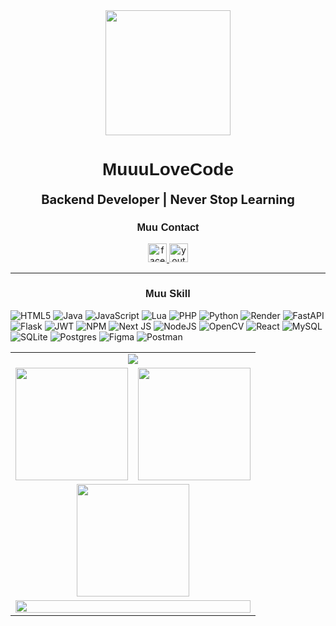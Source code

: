 <div align="center">
  <img height="200" src="https://c.tenor.com/avFFom5DnkMAAAAd/tenor.gif"  />
</div>
<h1 align="center" style="font-family:'Prompt', sans-serif;">
  MuuuLoveCode
</h1>
<p align="center" style="font-size:20px; font-weight:bold;">
  Backend Developer | Never Stop Learning
</p>



<h3 align="center" style="font-family:'Prompt', sans-serif;">Muu Contact</h3>
<p align="center">
  <a href="https://www.facebook.com/jittakorn.tos" target="_blank">
    <img src="https://img.shields.io/static/v1?message=Facebook&logo=facebook&label=&color=1877F2&logoColor=white&labelColor=&style=for-the-badge" height="30" alt="facebook logo"/>
  </a>
  <a href="https://www.youtube.com/@HereMuuuLoveRoblox" target="_blank">
    <img src="https://img.shields.io/static/v1?message=YouTube&logo=youtube&label=&color=FF0000&logoColor=white&labelColor=&style=for-the-badge" height="30" alt="youtube logo"/>
  </a>
</p>

---
<h3 align="center" style="font-family:'Prompt', sans-serif;">Muu Skill</h3>

![HTML5](https://img.shields.io/badge/html5-%23E34F26.svg?style=for-the-badge&logo=html5&logoColor=white) 
![Java](https://img.shields.io/badge/java-%23ED8B00.svg?style=for-the-badge&logo=openjdk&logoColor=white) 
![JavaScript](https://img.shields.io/badge/javascript-%23323330.svg?style=for-the-badge&logo=javascript&logoColor=%23F7DF1E) 
![Lua](https://img.shields.io/badge/lua-%232C2D72.svg?style=for-the-badge&logo=lua&logoColor=white) 
![PHP](https://img.shields.io/badge/php-%23777BB4.svg?style=for-the-badge&logo=php&logoColor=white) 
![Python](https://img.shields.io/badge/python-3670A0?style=for-the-badge&logo=python&logoColor=ffdd54) 
![Render](https://img.shields.io/badge/Render-%46E3B7.svg?style=for-the-badge&logo=render&logoColor=white) 
![FastAPI](https://img.shields.io/badge/FastAPI-005571?style=for-the-badge&logo=fastapi) 
![Flask](https://img.shields.io/badge/flask-%23000.svg?style=for-the-badge&logo=flask&logoColor=white) 
![JWT](https://img.shields.io/badge/JWT-black?style=for-the-badge&logo=JSON%20web%20tokens) 
![NPM](https://img.shields.io/badge/NPM-%23CB3837.svg?style=for-the-badge&logo=npm&logoColor=white) 
![Next JS](https://img.shields.io/badge/Next-black?style=for-the-badge&logo=next.js&logoColor=white) 
![NodeJS](https://img.shields.io/badge/node.js-6DA55F?style=for-the-badge&logo=node.js&logoColor=white) 
![OpenCV](https://img.shields.io/badge/opencv-%23white.svg?style=for-the-badge&logo=opencv&logoColor=white) 
![React](https://img.shields.io/badge/react-%2320232a.svg?style=for-the-badge&logo=react&logoColor=%2361DAFB) 
![MySQL](https://img.shields.io/badge/mysql-4479A1.svg?style=for-the-badge&logo=mysql&logoColor=white) 
![SQLite](https://img.shields.io/badge/sqlite-%2307405e.svg?style=for-the-badge&logo=sqlite&logoColor=white) 
![Postgres](https://img.shields.io/badge/postgres-%23316192.svg?style=for-the-badge&logo=postgresql&logoColor=white) 
![Figma](https://img.shields.io/badge/figma-%23F24E1E.svg?style=for-the-badge&logo=figma&logoColor=white) 
![Postman](https://img.shields.io/badge/Postman-FF6C37?style=for-the-badge&logo=postman&logoColor=white)

<table align="center">
  <tr>
    <td colspan="2" align="center">
      <img src="https://github-profile-trophy.vercel.app/?username=HereMuuuLoveRoblox&theme=darkhub&row=1&column=6&margin-w=15&margin-h=15" />
    </td>
  </tr>
  <tr>
    <td>
      <img src="https://github-readme-stats.vercel.app/api?username=HereMuuuLoveRoblox&theme=react&show_icons=true&hide_border=true&count_private=true" height="180"/>
    </td>
    <td>
      <img src="https://github-readme-streak-stats.herokuapp.com?user=HereMuuuLoveRoblox&theme=react&hide_border=true" height="180"/>
    </td>
  </tr>
  <tr>
    <td colspan="2" align="center">
      <img src="https://github-readme-stats.vercel.app/api/top-langs/?username=HereMuuuLoveRoblox&layout=compact&theme=react&hide_border=true" height="180"/>
    </td>
  </tr>
  <tr>
    <td colspan="2" align="center">
      <img src="https://github-readme-activity-graph.vercel.app/graph?username=HereMuuuLoveRoblox&theme=react-dark&hide_border=true" width="100%"/>
    </td>
  </tr>
</table>
